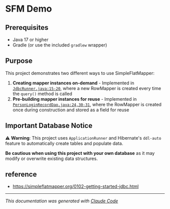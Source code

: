 # SFM Demo

## Prerequisites

- Java 17 or higher
- Gradle (or use the included `gradlew` wrapper)

## Purpose

This project demonstrates two different ways to use SimpleFlatMapper:

1. **Creating mapper instances on-demand** - Implemented in [`JdbcRunner.java:15-20`](src/main/java/com/benson/sfmdemo/util/JdbcRunner.java#L15-L20), where a new RowMapper is created every time the `query()` method is called
2. **Pre-building mapper instances for reuse** - Implemented in [`PersonLoginRecordDao.java:24,30-31`](src/main/java/com/benson/sfmdemo/dao/PersonLoginRecordDao.java#L24), where the RowMapper is created once during construction and stored as a field for reuse

## Important Database Notice

⚠️ **Warning**: This project uses `ApplicationRunner` and Hibernate's `ddl-auto` feature to automatically create tables
and populate data.

**Be cautious when using this project with your own database** as it may modify or overwrite existing data structures.

## reference

- https://simpleflatmapper.org/0102-getting-started-jdbc.html

---
*This documentation was generated with [Claude Code](https://claude.ai/code)*
